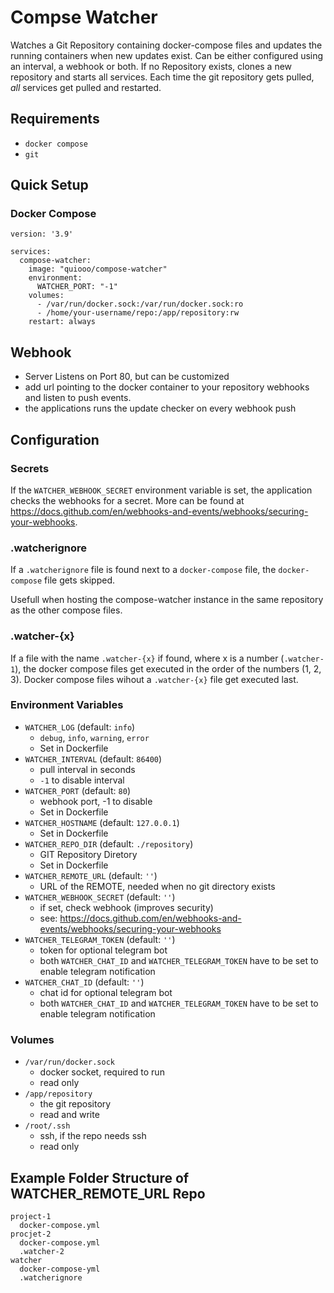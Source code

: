 # Compse Watcher

Watches a Git Repository containing docker-compose files and updates the running containers when new updates exist. Can be either configured using an interval, a webhook or both.
If no Repository exists, clones a new repository and starts all services.
Each time the git repository gets pulled, *all* services get pulled and restarted.

## Requirements

- `docker compose`
- `git`

## Quick Setup

### Docker Compose

```text
version: '3.9'

services:
  compose-watcher:
    image: "quiooo/compose-watcher"
    environment:
      WATCHER_PORT: "-1"
    volumes:
      - /var/run/docker.sock:/var/run/docker.sock:ro
      - /home/your-username/repo:/app/repository:rw
    restart: always
```

## Webhook

- Server Listens on Port 80, but can be customized
- add url pointing to the docker container to your repository webhooks and listen to push events.
- the applications runs the update checker on every webhook push

## Configuration

### Secrets

If the `WATCHER_WEBHOOK_SECRET` environment variable is set, the application checks the webhooks for a secret. More can be found at <https://docs.github.com/en/webhooks-and-events/webhooks/securing-your-webhooks>.

### .watcherignore

If a `.watcherignore` file is found next to a `docker-compose` file, the `docker-compose` file gets skipped.

Usefull when hosting the compose-watcher instance in the same repository as the other compose files.

### .watcher-{x}

If a file with the name `.watcher-{x}` if found, where x is a number (`.watcher-1`), the docker compose files get executed in the order of the numbers (1, 2, 3). Docker compose files wihout a `.watcher-{x}` file get executed last.

### Environment Variables

- `WATCHER_LOG` (default: `info`)
  - `debug`, `info`, `warning`, `error`
  - Set in Dockerfile
- `WATCHER_INTERVAL` (default: `86400`)
  - pull interval in seconds
  - `-1` to disable interval
- `WATCHER_PORT` (default: `80`)
  - webhook port, -1 to disable
  - Set in Dockerfile
- `WATCHER_HOSTNAME` (default: `127.0.0.1`)
  - Set in Dockerfile
- `WATCHER_REPO_DIR` (default: `./repository`)
  - GIT Repository Diretory
  - Set in Dockerfile
- `WATCHER_REMOTE_URL` (default: `''`)
  - URL of the REMOTE, needed when no git directory exists
- `WATCHER_WEBHOOK_SECRET` (default: `''`)
  - if set, check webhook (improves security)
  - see: <https://docs.github.com/en/webhooks-and-events/webhooks/securing-your-webhooks>
- `WATCHER_TELEGRAM_TOKEN` (default: `''`)
  - token for optional telegram bot
  - both `WATCHER_CHAT_ID` and `WATCHER_TELEGRAM_TOKEN` have to be set to enable telegram notification
- `WATCHER_CHAT_ID` (default: `''`)
  - chat id for optional telegram bot
  - both `WATCHER_CHAT_ID` and `WATCHER_TELEGRAM_TOKEN` have to be set to enable telegram notification

### Volumes

- `/var/run/docker.sock`
  - docker socket, required to run
  - read only
- `/app/repository`
  - the git repository
  - read and write
- `/root/.ssh`
  - ssh, if the repo needs ssh
  - read only

## Example Folder Structure of WATCHER_REMOTE_URL Repo

```text
project-1
  docker-compose.yml
procjet-2
  docker-compose.yml
  .watcher-2
watcher
  docker-compose-yml
  .watcherignore
```
